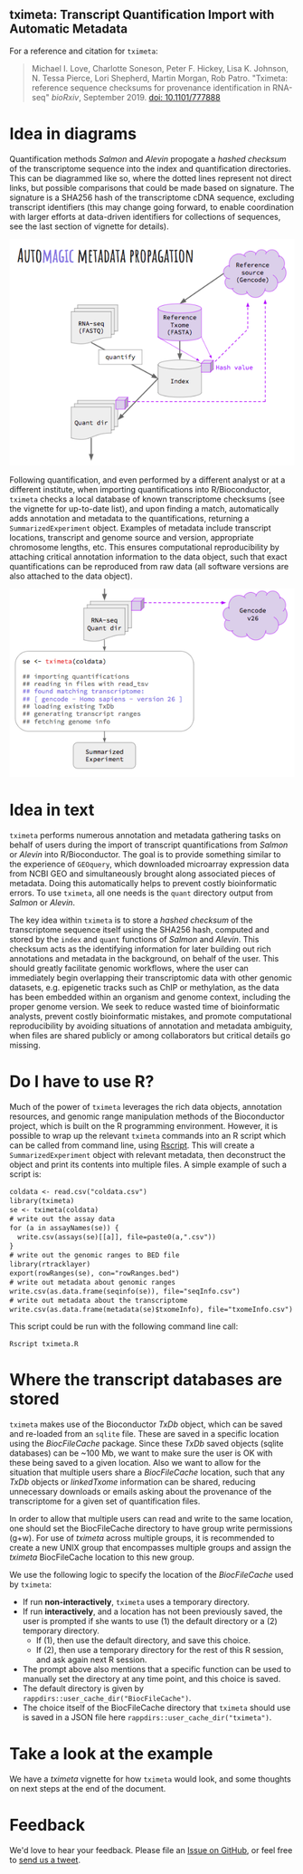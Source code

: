 ## tximeta: Transcript Quantification Import with Automatic Metadata

For a reference and citation for `tximeta`:

> Michael I. Love, Charlotte Soneson, Peter F. Hickey, Lisa K. Johnson,
> N. Tessa Pierce, Lori Shepherd, Martin Morgan, Rob Patro.
> "Tximeta: reference sequence checksums for provenance
> identification in RNA-seq" *bioRxiv*, September 2019.
> [doi: 10.1101/777888](https://doi.org/10.1101/777888)

# Idea in diagrams

Quantification methods *Salmon* and *Alevin* propogate a *hashed
checksum* of the transcriptome sequence into the index and
quantification directories. This can be diagrammed like so, where the
dotted lines represent not direct links, but possible comparisons that
could be made based on signature. The signature is a SHA256 hash of
the transcriptome cDNA sequence, excluding transcript identifiers
(this may change going forward, to enable coordination with larger
efforts at data-driven identifiers for collections of sequences, see
the last section of vignette for details).

![](img/quant.png)

Following quantification, and even performed by a different analyst or
at a different institute, when importing quantifications into
R/Bioconductor, `tximeta` checks a local database of known
transcriptome checksums (see the vignette for up-to-date list), 
and upon finding a match, automatically adds
annotation and metadata to the quantifications, returning a
`SummarizedExperiment` object. Examples of metadata include transcript
locations, transcript and genome source and version, appropriate
chromosome lengths, etc. This ensures computational reproducibility by
attaching critical annotation information to the data object, such
that exact quantifications can be reproduced from raw data (all
software versions are also attached to the data object).

![](img/tximeta.png)

# Idea in text

`tximeta` performs numerous annotation and metadata gathering tasks on
behalf of users during the import of transcript quantifications from
*Salmon* or *Alevin* into R/Bioconductor. The goal is to provide
something similar to the experience of `GEOquery`, which downloaded
microarray expression data from NCBI GEO and simultaneously brought
along associated pieces of metadata. Doing this automatically helps to
prevent costly bioinformatic errors. To use `tximeta`, all one needs
is the `quant` directory output from *Salmon* or *Alevin*.

The key idea within `tximeta` is to store a *hashed checksum* of
the transcriptome sequence itself using the SHA256 hash, computed and
stored by the `index` and `quant` functions of *Salmon* and
*Alevin*. This checksum acts as the identifying information for later
building out rich annotations and metadata in the background, on
behalf of the user. This should greatly facilitate genomic workflows,
where the user can immediately begin overlapping their transcriptomic
data with other genomic datasets, e.g. epigenetic tracks such as ChIP
or methylation, as the data has been embedded within an organism and
genome context, including the proper genome version. We seek to
reduce wasted time of bioinformatic analysts, prevent costly
bioinformatic mistakes, and promote computational reproducibility by
avoiding situations of annotation and metadata ambiguity, when files
are shared publicly or among collaborators but critical details go
missing.

# Do I have to use R?

Much of the power of `tximeta` leverages the rich data objects,
annotation resources, and genomic range manipulation methods of the
Bioconductor project, which is built on the R programming
environment. However, it is possible to wrap up the relevant `tximeta`
commands into an R script which can be called from command line, using
[Rscript](https://stat.ethz.ch/R-manual/R-devel/library/utils/html/Rscript.html).
This will create a `SummarizedExperiment` object with relevant
metadata, then deconstruct the object and print its contents into
multiple files. A simple example of such a script is: 

```{r}
coldata <- read.csv("coldata.csv")
library(tximeta)
se <- tximeta(coldata)
# write out the assay data
for (a in assayNames(se)) {
  write.csv(assays(se)[[a]], file=paste0(a,".csv"))
}
# write out the genomic ranges to BED file
library(rtracklayer)
export(rowRanges(se), con="rowRanges.bed")
# write out metadata about genomic ranges
write.csv(as.data.frame(seqinfo(se)), file="seqInfo.csv")
# write out metadata about the transcriptome
write.csv(as.data.frame(metadata(se)$txomeInfo), file="txomeInfo.csv")
```

This script could be run with the following command line call:

```
Rscript tximeta.R
```

# Where the transcript databases are stored

`tximeta` makes use of the Bioconductor *TxDb* object, which can be
saved and re-loaded from an `sqlite` file. These are saved in a
specific location using the *BiocFileCache* package. Since these
*TxDb* saved objects (sqlite databases) can be ~100 Mb, we want to
make sure the user is OK with these being saved to a given location. 
Also we want to allow for the situation that multiple users share a
*BiocFileCache* location, such that any *TxDb* objects or
*linkedTxome* information can be shared, reducing unnecessary
downloads or emails asking about the provenance of the transcriptome
for a given set of quantification files.

In order to allow that multiple users can read and write to the
same location, one should set the BiocFileCache directory to
have group write permissions (g+w). For use of *tximeta* across
multiple groups, it is recommended to create a new UNIX group that
encompasses multiple groups and assign the *tximeta* BiocFileCache
location to this new group. 

We use the following logic to specify the location of the
*BiocFileCache* used by `tximeta`:

* If run **non-interactively**, `tximeta` uses a temporary directory.
* If run **interactively**, and a location has not been previously
  saved, the user is prompted if she wants to use (1) the default directory
  or a (2) temporary directory.
    - If (1), then use the default directory, and save this choice.
    - If (2), then use a temporary directory for the rest of this R session,
      and ask again next R session.
* The prompt above also mentions that a specific function can be used to
  manually set the directory at any time point, and this choice is saved.
* The default directory is given by `rappdirs::user_cache_dir("BiocFileCache")`.
* The choice itself of the BiocFileCache directory that `tximeta` should use is
  saved in a JSON file here `rappdirs::user_cache_dir("tximeta")`.

# Take a look at the example

We have a *tximeta* vignette for how `tximeta` would look, and some
thoughts on next steps at the end of the document. 

# Feedback

We'd love to hear your feedback. Please file an 
[Issue on GitHub](https://github.com/mikelove/tximeta/issues),
or feel free to [send us a tweet](https://twitter.com/mikelove).
